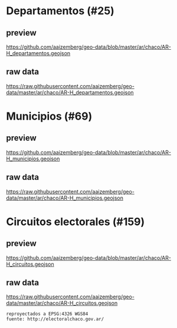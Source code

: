 # Departamentos (#25)
## preview
https://github.com/aaizemberg/geo-data/blob/master/ar/chaco/AR-H_departamentos.geojson
## raw data
https://raw.githubusercontent.com/aaizemberg/geo-data/master/ar/chaco/AR-H_departamentos.geojson

# Municipios (#69)
## preview
https://github.com/aaizemberg/geo-data/blob/master/ar/chaco/AR-H_municipios.geojson
## raw data
https://raw.githubusercontent.com/aaizemberg/geo-data/master/ar/chaco/AR-H_municipios.geojson

# Circuitos electorales (#159)
## preview
https://github.com/aaizemberg/geo-data/blob/master/ar/chaco/AR-H_circuitos.geojson
## raw data
https://raw.githubusercontent.com/aaizemberg/geo-data/master/ar/chaco/AR-H_circuitos.geojson


```
reproyectados a EPSG:4326 WGS84
fuente: http://electoralchaco.gov.ar/
```
